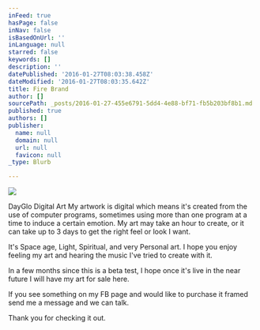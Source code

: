 ```yaml
---
inFeed: true
hasPage: false
inNav: false
isBasedOnUrl: ''
inLanguage: null
starred: false
keywords: []
description: ''
datePublished: '2016-01-27T08:03:38.458Z'
dateModified: '2016-01-27T08:03:35.642Z'
title: Fire Brand
author: []
sourcePath: _posts/2016-01-27-455e6791-5dd4-4e88-bf71-fb5b203bf8b1.md
published: true
authors: []
publisher:
  name: null
  domain: null
  url: null
  favicon: null
_type: Blurb

---
```

![](https://s3-us-west-2.amazonaws.com/the-grid-img/p/9805cf716ab306cdfb6997162c3132398b118dc2.png)

DayGlo Digital Art My artwork is digital which means it's created from the use of computer programs, sometimes using more than one program at a time to induce a certain emotion. My art may take an hour to create, or it can take up to 3 days to get the right feel or look I want. 

It's Space age, Light, Spiritual, and very Personal art. I hope you enjoy feeling my art and hearing the music I've tried to create with it.

In a few months since this is a beta test, I hope once it's live in the near future I will have my art for sale here.

If you see something on my FB page and would like to purchase it framed send me a message and we can talk.

Thank you for checking it out.
